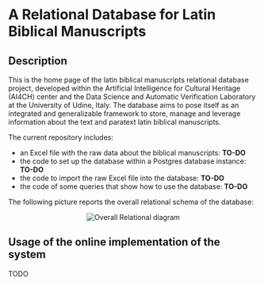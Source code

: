 # A Relational Database for Latin Biblical Manuscripts

## Description

This is the home page of the latin biblical manuscripts relational database project, developed within the Artificial Intelligence for Cultural Heritage (AI4CH) center and the Data Science and Automatic Verification Laboratory at the University of Udine, Italy.
The database aims to pose itself as an integrated and generalizable framework to store, manage and leverage information about the text and paratext latin biblical manuscripts.

The current repository includes:
* an Excel file with the raw data about the biblical manuscripts: **TO-DO**
* the code to set up the database within a Postgres database instance: **TO-DO**
* the code to import the raw Excel file into the database: **TO-DO**
* the code of some queries that show how to use the database: **TO-DO**

The following picture reports the overall relational schema of the database:

<p align="center">
<img src="https://github.com/dslab-uniud/Database-biblical-manuscripts/blob/main/relational.png" alt="Overall Relational diagram" />
</p>

## Usage of the online implementation of the system

TODO

